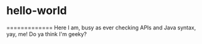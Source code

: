# hello-world
=============
Here I am, busy as ever checking APIs and Java syntax, yay, me!
Do ya think I'm geeky?
